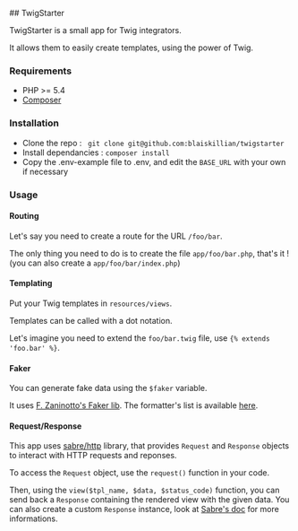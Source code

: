 ## TwigStarter

TwigStarter is a small app for Twig integrators.

It allows them to easily create templates, using the power of Twig.

### Requirements

- PHP >= 5.4
- [Composer](https://getcomposer.org/)

### Installation

- Clone the repo : ` git clone git@github.com:blaiskillian/twigstarter`
- Install dependancies : `composer install`
- Copy the .env-example file to .env, and edit the `BASE_URL` with your own if necessary

### Usage

#### Routing

Let's say you need to create a route for the URL `/foo/bar`.

The only thing you need to do is to create the file `app/foo/bar.php`, that's it ! (you can also create a `app/foo/bar/index.php`)

#### Templating

Put your Twig templates in `resources/views`.

Templates can be called with a dot notation.

Let's imagine you need to extend the `foo/bar.twig` file, use `{% extends 'foo.bar' %}`.

#### Faker

You can generate fake data using the `$faker` variable.

It uses [F. Zaninotto's Faker lib](https://github.com/fzaninotto/Faker). The formatter's list is available [here](https://github.com/fzaninotto/Faker#formatters).

#### Request/Response

This app uses [sabre/http](sabre.io/http/) library, that provides `Request` and `Response` objects to interact with HTTP requests and reponses.

To access the `Request` object, use the `request()` function in your code.

Then, using the `view($tpl_name, $data, $status_code)` function, you can send back a `Response` containing the rendered view with the given data. You can also create a custom `Response` instance, look at [Sabre's doc](http://sabre.io/http/sapi/) for more informations.
